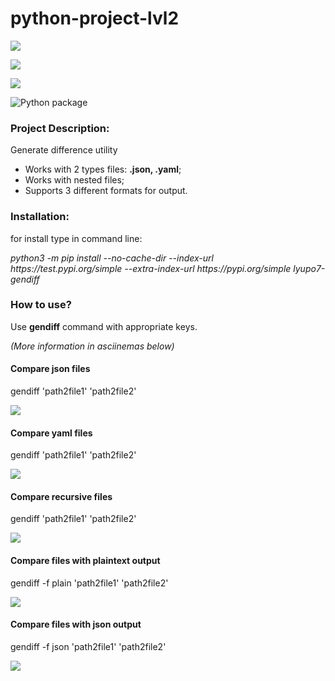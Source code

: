 # python-project-lvl2

<a href="https://codeclimate.com/github/LyuPo7/python-project-lvl2/maintainability"><img src="https://api.codeclimate.com/v1/badges/b068d8adf854428f2f41/maintainability" /></a>

<a href="https://codeclimate.com/github/LyuPo7/python-project-lvl2/test_coverage"><img src="https://api.codeclimate.com/v1/badges/b068d8adf854428f2f41/test_coverage" /></a>

<a href="https://travis-ci.org/LyuPo7/python-project-lvl2"><img src="https://travis-ci.org/LyuPo7/python-project-lvl2.svg?branch=master"></a>

![Python package](https://github.com/LyuPo7/python-project-lvl2/workflows/Python%20package/badge.svg)

<h3>Project Description:</h3>
    <p>Generate difference utility</p>
    <ul>
        <li>Works with 2 types files: <b>.json, .yaml</b>;</li>
        <li>Works with nested files;</li>
        <li>Supports 3 different formats for output.</li>
    </ul>

<h3>Installation:</h3>
    <p>for install type in command line:</p>
        <i>python3 -m pip install --no-cache-dir --index-url https://test.pypi.org/simple --extra-index-url https://pypi.org/simple lyupo7-gendiff</i>

<h3>How to use?</h3>
    <p>Use <b>gendiff</b> command with appropriate keys.</p>
    <p><i>(More information in asciinemas below)</i></p>

<h4>Compare json files</h4>
    <p>gendiff 'path2file1' 'path2file2'</p>
    <a href="https://asciinema.org/a/362104" target="_blank"><img src="https://asciinema.org/a/362104.svg" /></a>

<h4>Compare yaml files</h4>
    <p>gendiff 'path2file1' 'path2file2'</p>
    <a href="https://asciinema.org/a/362105" target="_blank"><img src="https://asciinema.org/a/362105.svg" /></a>

<h4>Compare recursive files</h4>
    <p>gendiff 'path2file1' 'path2file2'</p>
    <a href="https://asciinema.org/a/362106" target="_blank"><img src="https://asciinema.org/a/362106.svg" /></a>

<h4>Compare files with plaintext output</h4>
    <p>gendiff -f plain 'path2file1' 'path2file2'</p>
    <a href="https://asciinema.org/a/362107" target="_blank"><img src="https://asciinema.org/a/362107.svg" /></a>

<h4>Compare files with json output</h4>
    <p>gendiff -f json 'path2file1' 'path2file2'</p>
    <a href="https://asciinema.org/a/362108" target="_blank"><img src="https://asciinema.org/a/362108.svg" /></a>
